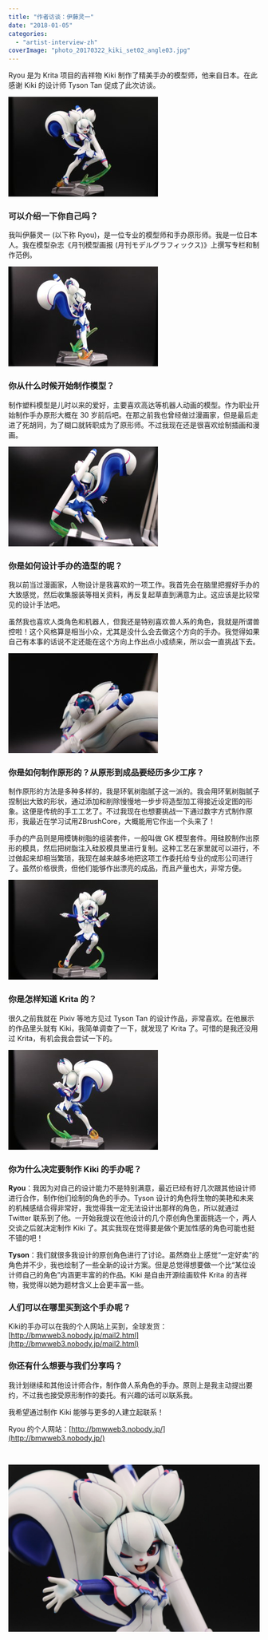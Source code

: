 ```yaml
---
title: "作者访谈：伊藤灵一"
date: "2018-01-05"
categories: 
  - "artist-interview-zh"
coverImage: "photo_20170322_kiki_set02_angle03.jpg"
---
```


Ryou 是为 Krita 项目的吉祥物 Kiki 制作了精美手办的模型师，他来自日本。在此感谢 Kiki 的设计师 Tyson Tan 促成了此次访谈。

[![](images/photo_20170322_kiki_set01_angle01-300x200.jpg)](https://krita.org/wp-content/uploads/2017/03/photo_20170322_kiki_set01_angle01.jpg)

### 可以介绍一下你自己吗？

我叫伊藤灵一 (以下称 Ryou)，是一位专业的模型师和手办原形师。我是一位日本人。我在模型杂志《月刊模型画报 (月刊モデルグラフィックス)》上撰写专栏和制作范例。

[![](images/photo_20170322_kiki_set01_angle02-300x200.jpg)](https://krita.org/wp-content/uploads/2017/03/photo_20170322_kiki_set01_angle02.jpg)

### 你从什么时候开始制作模型？

制作塑料模型是儿时以来的爱好，主要喜欢高达等机器人动画的模型。作为职业开始制作手办原形大概在 30 岁前后吧。在那之前我也曾经做过漫画家，但是最后走进了死胡同，为了糊口就转职成为了原形师。不过我现在还是很喜欢绘制插画和漫画。

[![](images/photo_20170322_kiki_set01_angle03a-300x200.jpg)](https://krita.org/wp-content/uploads/2017/03/photo_20170322_kiki_set01_angle03a.jpg)

### 你是如何设计手办的造型的呢？

我以前当过漫画家，人物设计是我喜欢的一项工作。我首先会在脑里把握好手办的大致感觉，然后收集服装等相关资料，再反复起草直到满意为止。这应该是比较常见的设计手法吧。

虽然我也喜欢人类角色和机器人，但我还是特别喜欢兽人系的角色，我就是所谓兽控啦！这个风格算是相当小众，尤其是没什么会去做这个方向的手办。我觉得如果自己有本事的话说不定还能在这个方向上作出点小成绩来，所以会一直挑战下去。

[![](images/photo_20170322_kiki_set01_angle04-300x200.jpg)](https://krita.org/wp-content/uploads/2017/03/photo_20170322_kiki_set01_angle04.jpg)

### 你是如何制作原形的？从原形到成品要经历多少工序？

制作原形的方法是多种多样的，我是环氧树脂腻子这一派的。我会用环氧树脂腻子捏制出大致的形状，通过添加和削除慢慢地一步步将造型加工得接近设定图的形象。这便是传统的手工工艺了。不过我现在也想要挑战一下通过数字方式制作原形，我最近在学习试用ZBrushCore，大概能用它作出一个头来了！

手办的产品则是用模铸树脂的组装套件，一般叫做 GK 模型套件。用硅胶制作出原形的模具，然后把树脂注入硅胶模具里进行复制。这种工艺在家里就可以进行，不过做起来却相当繁琐，我现在越来越多地把这项工作委托给专业的成形公司进行了。虽然价格很贵，但他们能够作出漂亮的成品，而且产量也大，非常方便。

[![](images/photo_20170322_kiki_set02_angle01-1-300x200.jpg)](https://krita.org/wp-content/uploads/2017/03/photo_20170322_kiki_set02_angle01-1.jpg)

### 你是怎样知道 Krita 的？

很久之前我就在 Pixiv 等地方见过 Tyson Tan 的设计作品，非常喜欢。在他展示的作品里头就有 Kiki，我简单调查了一下，就发现了 Krita 了。可惜的是我还没用过 Krita，有机会我会尝试一下的。

[![](images/photo_20170322_kiki_set02_angle02-300x200.jpg)](https://krita.org/wp-content/uploads/2017/03/photo_20170322_kiki_set02_angle02.jpg)

### 你为什么决定要制作 Kiki 的手办呢？

**Ryou**：我因为对自己的设计能力不是特别满意，最近已经有好几次跟其他设计师进行合作，制作他们绘制的角色的手办。Tyson 设计的角色将生物的美艳和未来的机械感结合得非常好，我觉得我一定无法设计出那样的角色，所以就通过 Twitter 联系到了他。一开始我提议在他设计的几个原创角色里面挑选一个，两人交谈之后就决定制作 Kiki 了。其实我现在觉得要是做个更加性感的角色可能也挺不错的吧！

**Tyson**：我们就很多我设计的原创角色进行了讨论。虽然商业上感觉“一定好卖”的角色并不少，我也绘制了一些全新的设计方案。但是总觉得想要做一个比“某位设计师自己的角色”内涵更丰富的的作品。Kiki 是自由开源绘画软件 Krita 的吉祥物，我觉得以她为题材含义上会更丰富一些。

### 人们可以在哪里买到这个手办呢？

Kiki的手办可以在我的个人网站上买到，全球发货：[http://bmwweb3.nobody.jp/mail2.html](http://bmwweb3.nobody.jp/mail2.html)

### 你还有什么想要与我们分享吗？

我计划继续和其他设计师合作，制作兽人系角色的手办。原则上是我主动提出要约，不过我也接受原形制作的委托。有兴趣的话可以联系我。

我希望通过制作 Kiki 能够与更多的人建立起联系！

Ryou 的个人网站：[http://bmwweb3.nobody.jp/](http://bmwweb3.nobody.jp/)

 

[![](images/photo_20170322_kiki_set02_angle03-1024x681.jpg)](https://krita.org/wp-content/uploads/2017/03/photo_20170322_kiki_set02_angle03.jpg)
